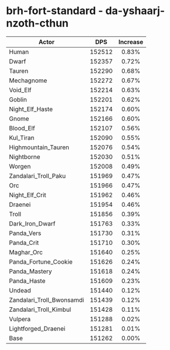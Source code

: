 # brh-fort-standard - da-yshaarj-nzoth-cthun
| Actor | DPS | Increase |
|---|:---:|:---:|
|Human|152512|0.83%|
|Dwarf|152357|0.72%|
|Tauren|152290|0.68%|
|Mechagnome|152272|0.67%|
|Void_Elf|152214|0.63%|
|Goblin|152201|0.62%|
|Night_Elf_Haste|152174|0.60%|
|Gnome|152166|0.60%|
|Blood_Elf|152107|0.56%|
|Kul_Tiran|152090|0.55%|
|Highmountain_Tauren|152076|0.54%|
|Nightborne|152030|0.51%|
|Worgen|152008|0.49%|
|Zandalari_Troll_Paku|151969|0.47%|
|Orc|151966|0.47%|
|Night_Elf_Crit|151962|0.46%|
|Draenei|151954|0.46%|
|Troll|151856|0.39%|
|Dark_Iron_Dwarf|151763|0.33%|
|Panda_Vers|151730|0.31%|
|Panda_Crit|151710|0.30%|
|Maghar_Orc|151640|0.25%|
|Panda_Fortune_Cookie|151626|0.24%|
|Panda_Mastery|151618|0.24%|
|Panda_Haste|151609|0.23%|
|Undead|151440|0.12%|
|Zandalari_Troll_Bwonsamdi|151439|0.12%|
|Zandalari_Troll_Kimbul|151428|0.11%|
|Vulpera|151288|0.02%|
|Lightforged_Draenei|151281|0.01%|
|Base|151262|0.00%|
